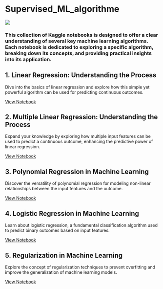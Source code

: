 # Supervised_ML_algorithme

![](https://cdn.botpenguin.com/assets/website/Supervised_Learning_2ae4dbc912.png)
### This collection of Kaggle notebooks is designed to offer a clear understanding of several key machine learning algorithms. Each notebook is dedicated to exploring a specific algorithm, breaking down its concepts, and providing practical insights into its application.

## 1. Linear Regression: Understanding the Process
Dive into the basics of linear regression and explore how this simple yet powerful algorithm can be used for predicting continuous outcomes.

[View Notebook](https://www.kaggle.com/code/hassaneskikri/linear-regression-understanding-the-process)

## 2. Multiple Linear Regression: Understanding the Process
Expand your knowledge by exploring how multiple input features can be used to predict a continuous outcome, enhancing the predictive power of linear regression.

[View Notebook](https://www.kaggle.com/code/hassaneskikri/multiple-linear-reg-understanding-the-process)

## 3. Polynomial Regression in Machine Learning
Discover the versatility of polynomial regression for modeling non-linear relationships between the input features and the outcome.

[View Notebook](https://www.kaggle.com/code/hassaneskikri/polynomial-regression-in-machine-learning)

## 4. Logistic Regression in Machine Learning
Learn about logistic regression, a fundamental classification algorithm used to predict binary outcomes based on input features.

[View Notebook](https://www.kaggle.com/code/hassaneskikri/logistic-regression-in-machine-learning)

## 5. Regularization in Machine Learning
Explore the concept of regularization techniques to prevent overfitting and improve the generalization of machine learning models.

[View Notebook](https://www.kaggle.com/code/hassaneskikri/regularization-in-machine-learning)
